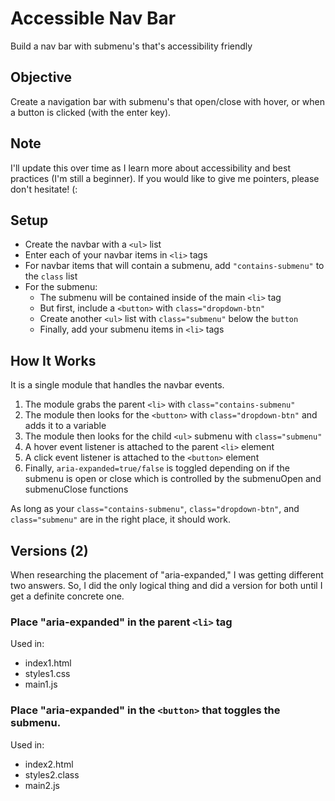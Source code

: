 # Accessible Nav Bar
Build a nav bar with submenu's that's accessibility friendly

## Objective
Create a navigation bar with submenu's that open/close with hover, or when a button is clicked (with the enter key).

## Note
I'll update this over time as I learn more about accessibility and best practices (I'm still a beginner). If you would like to give me pointers, please don't hesitate! (:

## Setup
- Create the navbar with a `<ul>` list
- Enter each of your navbar items in `<li>` tags
- For navbar items that will contain a submenu, add `"contains-submenu"` to the `class` list
- For the submenu:
  - The submenu will be contained inside of the main `<li>` tag
  - But first, include a `<button>` with `class="dropdown-btn"`
  - Create another `<ul>` list with `class="submenu"` below the `button`
  - Finally, add your submenu items in `<li>` tags

## How It Works
It is a single module that handles the navbar events.
1. The module grabs the parent `<li>` with `class="contains-submenu"`
2. The module then looks for the `<button>` with `class="dropdown-btn"` and adds it to a variable
3. The module then looks for the child `<ul>` submenu with `class="submenu"`
4. A hover event listener is attached to the parent `<li>` element
5. A click event listener is attached to the `<button>` element
6. Finally, `aria-expanded=true/false` is toggled depending on if the submenu is open or close which is controlled by the submenuOpen and submenuClose functions

As long as your `class="contains-submenu"`, `class="dropdown-btn"`, and `class="submenu"` are in the right place, it should work.

## Versions (2)
When researching the placement of "aria-expanded," I was getting different two answers. So, I did the only logical thing and did a version for both until I get a definite concrete one.

### Place "aria-expanded" in the parent `<li>` tag
Used in:
- index1.html
- styles1.css
- main1.js

### Place "aria-expanded" in the `<button>` that toggles the submenu.
Used in:
- index2.html
- styles2.class
- main2.js